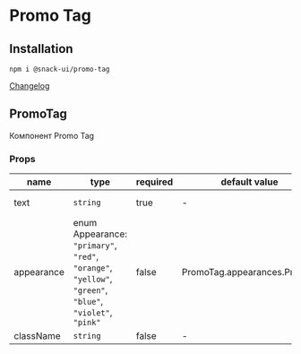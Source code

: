 # Promo Tag

## Installation
`npm i @snack-ui/promo-tag`

[Changelog](./CHANGELOG.md)



[//]: DOCUMENTATION_SECTION_START
[//]: THIS_SECTION_IS_AUTOGENERATED_PLEASE_DONT_EDIT_IT
## PromoTag
Компонент Promo Tag
### Props
| name | type | required | default value | description |
|------|------|----------|---------------|-------------|
| text | `string` | true | - | Текст компонента |
| appearance | enum Appearance: `"primary"`, `"red"`, `"orange"`, `"yellow"`, `"green"`, `"blue"`, `"violet"`, `"pink"` | false | PromoTag.appearances.Primary | Внешний вид |
| className | `string` | false | - | CSS-класс |


[//]: DOCUMENTATION_SECTION_END
